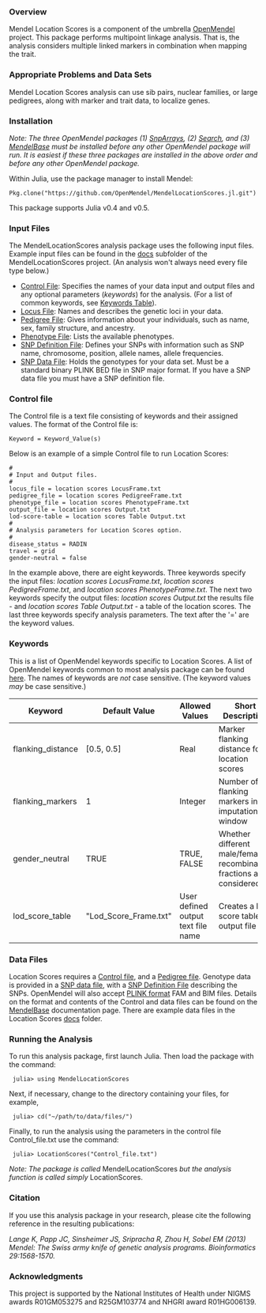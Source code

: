 ### Overview
Mendel Location Scores is a component of the umbrella [OpenMendel](https://openmendel.github.io) project. This package performs multipoint linkage analysis. That is, the analysis considers multiple linked markers in combination when mapping the trait.

### Appropriate Problems and Data Sets
Mendel Location Scores analysis can use sib pairs, nuclear families, or large pedigrees, along with marker and trait data, to localize genes.

### Installation
*Note: The three OpenMendel packages (1) [SnpArrays](https://openmendel.github.io/SnpArrays.jl/latest/), (2) [Search](https://openmendel.github.io/Search.jl), and (3) [MendelBase](https://openmendel.github.io/MendelBase.jl) must be installed before any other OpenMendel package will run. It is easiest if these three packages are installed in the above order and before any other OpenMendel package.*

Within Julia, use the package manager to install Mendel:

    Pkg.clone("https://github.com/OpenMendel/MendelLocationScores.jl.git")

This package supports Julia v0.4 and v0.5.

### Input Files
The MendelLocationScores analysis package uses the following input files. Example input files can be found in the [docs]( https://github.com/OpenMendel/MendelLocationScores.jl/tree/master/docs) subfolder of the MendelLocationScores project. (An analysis won't always need every file type below.)

* [Control File](#control-file): Specifies the names of your data input and output files and any optional parameters (*keywords*) for the analysis. (For a list of common keywords, see [Keywords Table](https://openmendel.github.io/MendelBase.jl/#keywords-table)).
* [Locus File]( https://openmendel.github.io/MendelBase.jl/#locus-file): Names and describes the genetic loci in your data.
* [Pedigree File]( https://openmendel.github.io/MendelBase.jl/#pedigree-file): Gives information about your individuals, such as name, sex, family structure, and ancestry.
* [Phenotype File]( https://openmendel.github.io/MendelBase.jl/#phenotype-file): Lists the available phenotypes.
* [SNP Definition File](https://openmendel.github.io/MendelBase.jl/#snp-definition-file): Defines your SNPs with information such as SNP name, chromosome, position, allele names, allele frequencies.
* [SNP Data File](https://openmendel.github.io/MendelBase.jl/#snp-data-file): Holds the genotypes for your data set. Must be a standard binary PLINK BED file in SNP major format. If you have a SNP data file you must have a SNP definition file.

### Control file<a id="control-file"></a>
The Control file is a text file consisting of keywords and their assigned values. The format of the Control file is:

	Keyword = Keyword_Value(s)

Below is an example of a simple Control file to run Location Scores:

	#
	# Input and Output files.
	#
	locus_file = location scores LocusFrame.txt
	pedigree_file = location scores PedigreeFrame.txt
	phenotype_file = location scores PhenotypeFrame.txt
	output_file = location scores Output.txt
	lod-score-table = location scores Table Output.txt
	#
	# Analysis parameters for Location Scores option.
	#
	disease_status = RADIN
	travel = grid
	gender-neutral = false

In the example above, there are eight keywords. Three keywords specify the input files: *location scores LocusFrame.txt*, *location scores PedigreeFrame.txt*, and *location scores PhenotypeFrame.txt*. The next two keywords specify the output files: *location scores Output.txt* the results file - and *location scores Table Output.txt* - a table of the location scores. The last three keywords specify analysis parameters. The text after the '=' are the keyword values.

### Keywords<a id="keywords-table"></a>
This is a list of OpenMendel keywords specific to Location Scores. A list of OpenMendel keywords common to most analysis package can be found [here](https://openmendel.github.io/MendelBase.jl/#keywords-table). The names of keywords are *not* case sensitive. (The keyword values *may* be case sensitive.)

Keyword          |   Default Value    | Allowed Values |  Short Description       
----------------      |  ----------------       |  ----------------      |  ----------------
flanking_distance  |  [0.5, 0.5]  |  Real  |   Marker flanking distance for location scores
  flanking_markers  |  1  |  Integer  |  Number of flanking markers in imputation window
  gender_neutral  |  TRUE  |  TRUE, FALSE  |  Whether different male/female recombination  fractions are considered
lod_score_table  |  "Lod_Score_Frame.txt"  | User defined output text file name  |   Creates a lod score table output file

### Data Files
Location Scores requires a [Control file](https://openmendel.github.io/MendelBase.jl/#control-file), and a [Pedigree file](https://openmendel.github.io/MendelBase.jl/#pedigree-file). Genotype data is provided in a [SNP data file]( https://openmendel.github.io/MendelBase.jl/#snp-data-file), with a [SNP Definition File]( https://openmendel.github.io/MendelBase.jl/#snp-definition-file) describing the SNPs. OpenMendel will also accept [PLINK format](http://pngu.mgh.harvard.edu/~purcell/plink/data.shtml) FAM and BIM files. Details on the format and contents of the Control and data files can be found on the [MendelBase](https://openmendel.github.io/MendelBase.jl) documentation page. There are example data files in the Location Scores [docs]( https://github.com/OpenMendel/MendelLocationScores.jl/tree/master/docs) folder.

### Running the Analysis

To run this analysis package, first launch Julia. Then load the package with the command:

     julia> using MendelLocationScores

Next, if necessary, change to the directory containing your files, for example,

     julia> cd("~/path/to/data/files/")

Finally, to run the analysis using the parameters in the control file Control_file.txt use the command:

     julia> LocationScores("Control_file.txt")

*Note: The package is called* MendelLocationScores *but the analysis function is called simply* LocationScores.

<!--- ### Interpreting the results
... --->

### Citation

If you use this analysis package in your research, please cite the following reference in the resulting publications:

*Lange K, Papp JC, Sinsheimer JS, Sripracha R, Zhou H, Sobel EM (2013) Mendel: The Swiss army knife of genetic analysis programs. Bioinformatics 29:1568-1570.*

<!--- ### Contributing
We welcome contributions to this Open Source project. To contribute, follow this procedure ... --->

### Acknowledgments

This project is supported by the National Institutes of Health under NIGMS awards R01GM053275 and R25GM103774 and NHGRI award R01HG006139.
